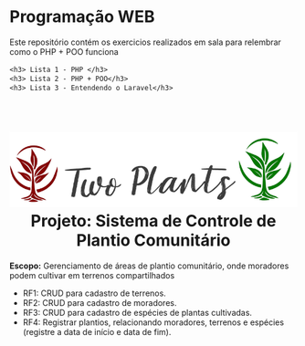# Programação WEB

<p> Este repositório contém os exercicios realizados em sala para relembrar como o PHP + POO funciona </p>

    <h3> Lista 1 - PHP </h3>
    <h3> Lista 2 - PHP + POO</h3>
    <h3> Lista 3 - Entendendo o Laravel</h3>
<br>
<h1 align="center"> 
        <img src="./logo_projeto.png">
        <br>
        Projeto: Sistema de Controle de  Plantio Comunitário
        <br>
     </h1>
    <p> <strong>Escopo:</strong> Gerenciamento de áreas de plantio comunitário, onde moradores podem cultivar em terrenos compartilhados </p>
    <ul>
        <li>RF1: CRUD para cadastro de terrenos.</li>
        <li>RF2: CRUD para cadastro de moradores.</li>
        <li>RF3: CRUD para cadastro de espécies de plantas cultivadas.</li>
        <li>RF4: Registrar plantios, relacionando moradores, terrenos e espécies (registre a data de início e data de fim).</li>
    </ul>
